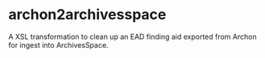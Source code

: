 # archon2archivesspace
A XSL transformation to clean up an EAD finding aid exported from Archon for ingest into ArchivesSpace.
